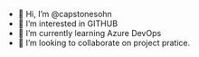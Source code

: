 - 👋 Hi, I’m @capstonesohn
- 👀 I’m interested in GITHUB
- 🌱 I’m currently learning Azure DevOps
- 💞️ I’m looking to collaborate on project pratice.

<!---
capstonesohn/capstonesohn is a ✨ special ✨ repository because its `README.md` (this file) appears on your GitHub profile.
You can click the Preview link to take a look at your changes.
--->
